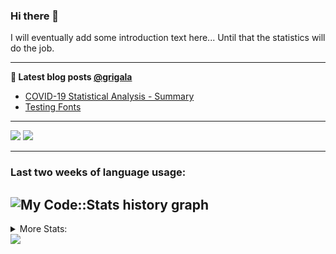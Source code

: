 ### Hi there 👋

I will eventually add some introduction text here... Until that the statistics will do the job. 

<!--
**grigala/grigala** is a ✨ _special_ ✨ repository because its `README.md` (this file) appears on your GitHub profile.

Here are some ideas to get you started:

- 🔭 I’m currently working on ...
- 🌱 I’m currently learning ...
- 👯 I’m looking to collaborate on ...
- 🤔 I’m looking for help with ...
- 💬 Ask me about ...
- 📫 How to reach me: ...
- 😄 Pronouns: ...
- ⚡ Fun fact: ...
-->

---

**📕 Latest blog posts [@grigala](https://grigala.github.io/blog/)**
<!-- BLOG-POST-LIST:START -->
- [COVID-19 Statistical Analysis - Summary](https://grigala.github.io/posts/2020/03/covid-19/)
- [Testing Fonts](https://grigala.github.io/posts/2019/12/testing-fonts/)
<!-- BLOG-POST-LIST:END -->

 ---
 
![](https://grigala-stats.vercel.app/api?username=grigala&count_private=true&show_icons=true&line_height=21&title_color=009930&icon_color=009930) ![](https://grigala-stats.vercel.app/api/top-langs/?username=grigala&layout=compact&title_color=009930)

<!-- images are not the same line
<p align = "center">
    <img src="https://github-readme-stats.vercel.app/api?username=grigala&count_private=true&show_icons=true&theme=dark&line_height=33" width="48%">
    <img src="https://github-readme-stats.vercel.app/api/top-langs/?username=grigala&layout=compact&theme=dark" width="48%">
</p> -->

---
### Last two weeks of language usage:

![My Code::Stats history graph](https://codestats-profile-readme.herokuapp.com/history-graph/grigala?max_languages=15)
---
<details>
<summary> More Stats: </summary>
  
<!--START_SECTION:waka-->
📊 **This Week I Spent My Time On** 

```text
⌚︎ Time Zone: Europe/Zurich

💬 Programming Languages: 
Java                     17 hrs 11 mins      ███████████████░░░░░░░░░░   61.15% 
XML                      3 hrs 10 mins       ██░░░░░░░░░░░░░░░░░░░░░░░   11.29% 
CSS                      2 hrs 36 mins       ██░░░░░░░░░░░░░░░░░░░░░░░   9.3% 
HTML                     1 hr 20 mins        █░░░░░░░░░░░░░░░░░░░░░░░░   4.75% 
Python                   1 hr 19 mins        █░░░░░░░░░░░░░░░░░░░░░░░░   4.72%

🔥 Editors: 
IntelliJ                 26 hrs 11 mins      ███████████████████████░░   93.13% 
Vim                      1 hr 18 mins        █░░░░░░░░░░░░░░░░░░░░░░░░   4.67% 
VS Code                  20 mins             ░░░░░░░░░░░░░░░░░░░░░░░░░   1.22% 
PyCharm                  16 mins             ░░░░░░░░░░░░░░░░░░░░░░░░░   0.98%

💻 Operating System: 
Mac                      26 hrs 10 mins      ███████████████████████░░   93.09% 
Windows                  1 hr 56 mins        █░░░░░░░░░░░░░░░░░░░░░░░░   6.91%

```

**I Mostly Code in Java** 

```text
Java                     6 repos             ████░░░░░░░░░░░░░░░░░░░░░   18.75% 
C++                      3 repos             ██░░░░░░░░░░░░░░░░░░░░░░░   9.38% 
Scala                    3 repos             ██░░░░░░░░░░░░░░░░░░░░░░░   9.38% 
Dart                     3 repos             ██░░░░░░░░░░░░░░░░░░░░░░░   9.38% 
Python                   2 repos             █░░░░░░░░░░░░░░░░░░░░░░░░   6.25%

```



<!--END_SECTION:waka-->
---
</details>

<img src="https://komarev.com/ghpvc/?username=grigala&color=009930"/>

<!-- an additional pinned repositiroes -->
<!-- ![ReadMe Card](https://grigala-stats.vercel.app/api/pin/?username=grigala&repo=3DMMDepthFitting&title_color=008800) -->
